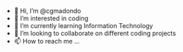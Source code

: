 - 👋 Hi, I’m @cgmadondo
- 👀 I’m interested in coding
- 🌱 I’m currently learning Information Technology
- 💞️ I’m looking to collaborate on different coding projects
- 📫 How to reach me ...

<!---
cgmadondo/cgmadondo is a ✨ special ✨ repository because its `README.md` (this file) appears on your GitHub profile.
You can click the Preview link to take a look at your changes.
--->
